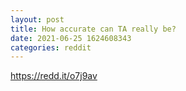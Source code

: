 ```yaml
--- 
layout: post 
title: How accurate can TA really be? 
date: 2021-06-25 1624608343 
categories: reddit 
--- 
```

https://redd.it/o7j9av